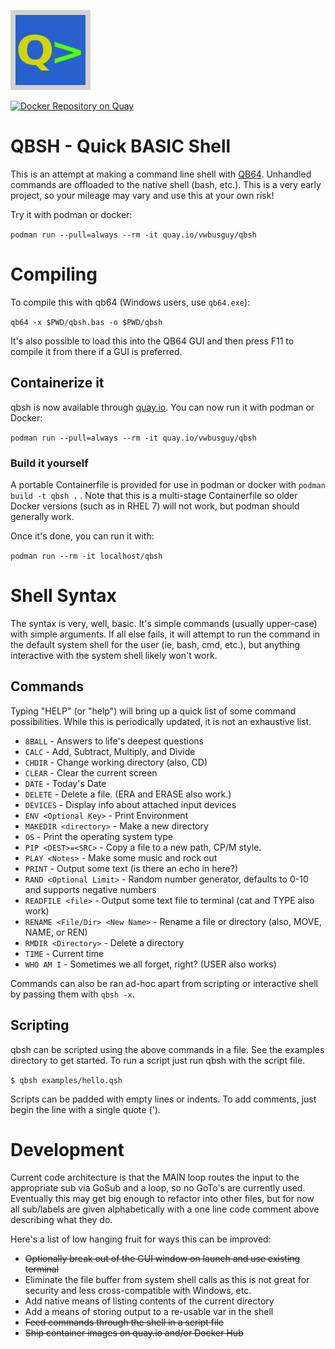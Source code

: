 ![qbsh icon](icons/qbsh-128.png) 

[![Docker Repository on Quay](https://quay.io/repository/vwbusguy/qbsh/status "Docker Repository on Quay")](https://quay.io/repository/vwbusguy/qbsh)

QBSH - Quick BASIC Shell
========================

This is an attempt at making a command line shell with [QB64](https://www.qb64.com).  Unhandled commands are offloaded to the native shell (bash, etc.).  This is a very early project, so your mileage may vary and use this at your own risk!

Try it with podman or docker:

`podman run --pull=always --rm -it quay.io/vwbusguy/qbsh`

# Compiling

To compile this with qb64 (Windows users, use `qb64.exe`):

`qb64 -x $PWD/qbsh.bas -o $PWD/qbsh`

It's also possible to load this into the QB64 GUI and then press F11 to compile it from there if a GUI is preferred.

## Containerize it

qbsh is now available through [quay.io](https://quay.io/repository/vwbusguy/qbsh?tab=info).  You can now run it with podman or Docker:

`podman run --pull=always --rm -it quay.io/vwbusguy/qbsh`

### Build it yourself

A portable Containerfile is provided for use in podman or docker with `podman build -t qbsh .` .  Note that this is a multi-stage Containerfile so older Docker versions (such as in RHEL 7) will not work, but podman should generally work.

Once it's done, you can run it with:

`podman run --rm -it localhost/qbsh`

# Shell Syntax

The syntax is very, well, basic.  It's simple commands (usually upper-case) with simple arguments.  If all else fails, it will attempt to run the command in the default system shell for the user (ie, bash, cmd, etc.), but anything interactive with the system shell likely won't work.

## Commands

Typing "HELP" (or "help") will bring up a quick list of some command possibilities.  While this is periodically updated, it is not an exhaustive list.

* `8BALL` - Answers to life's deepest questions
* `CALC` - Add, Subtract, Multiply, and Divide
* `CHDIR` - Change working directory (also, CD)
* `CLEAR` - Clear the current screen
* `DATE` - Today's Date
* `DELETE` - Delete a file.  (ERA and ERASE also work.)
* `DEVICES` - Display info about attached input devices
* `ENV <Optional Key>` - Print Environment
* `MAKEDIR <directory>` - Make a new directory
* `OS` - Print the operating system type
* `PIP <DEST>=<SRC>` - Copy a file to a new path, CP/M style.
* `PLAY <Notes>` - Make some music and rock out
* `PRINT` - Output some text (is there an echo in here?)
* `RAND <Optional Limit>` - Random number generator, defaults to 0-10 and supports negative numbers
* `READFILE <file>` - Output some text file to terminal (cat and TYPE also work)
* `RENAME <File/Dir> <New Name>` - Rename a file or directory (also, MOVE, NAME, or REN)
* `RMDIR <Directory>` - Delete a directory
* `TIME` - Current time
* `WHO AM I` - Sometimes we all forget, right? (USER also works)

Commands can also be ran ad-hoc apart from scripting or interactive shell by passing them with `qbsh -x`.

## Scripting

qbsh can be scripted using the above commands in a file.  See the examples directory to get started.  To run a script just run qbsh with the script file.  

`$ qbsh examples/hello.qsh`

Scripts can be padded with empty lines or indents.  To add comments, just begin the line with a single quote (').

# Development

Current code architecture is that the MAIN loop routes the input to the appropriate sub via GoSub and a loop, so no GoTo's are currently used.  Eventually this may get big enough to refactor into other files, but for now all sub/labels are given alphabetically with a one line code comment above describing what they do.

Here's a list of low hanging fruit for ways this can be improved:

* ~~Optionally break out of the GUI window on launch and use existing terminal~~
* Eliminate the file buffer from system shell calls as this is not great for security and less cross-compatible with Windows, etc.
* Add native means of listing contents of the current directory 
* Add a means of storing output to a re-usable var in the shell
* ~~Feed commands through the shell in a script file~~
* ~~Ship container images on quay.io and/or Docker Hub~~
